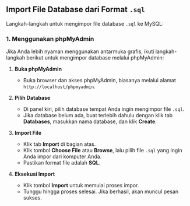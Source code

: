 ## Import File Database dari Format `.sql`

Langkah-langkah untuk mengimpor file database `.sql` ke MySQL:

### 1. Menggunakan phpMyAdmin
Jika Anda lebih nyaman menggunakan antarmuka grafis, ikuti langkah-langkah berikut untuk mengimpor database melalui phpMyAdmin:

1. **Buka phpMyAdmin**
   - Buka browser dan akses phpMyAdmin, biasanya melalui alamat `http://localhost/phpmyadmin`.

2. **Pilih Database**
   - Di panel kiri, pilih database tempat Anda ingin mengimpor file `.sql`.
   - Jika database belum ada, buat terlebih dahulu dengan klik tab **Databases**, masukkan nama database, dan klik **Create**.

3. **Import File**
   - Klik tab **Import** di bagian atas.
   - Klik tombol **Choose File** atau **Browse**, lalu pilih file `.sql` yang ingin Anda impor dari komputer Anda.
   - Pastikan format file adalah **SQL**.

4. **Eksekusi Import**
   - Klik tombol **Import** untuk memulai proses impor.
   - Tunggu hingga proses selesai. Jika berhasil, akan muncul pesan sukses.
